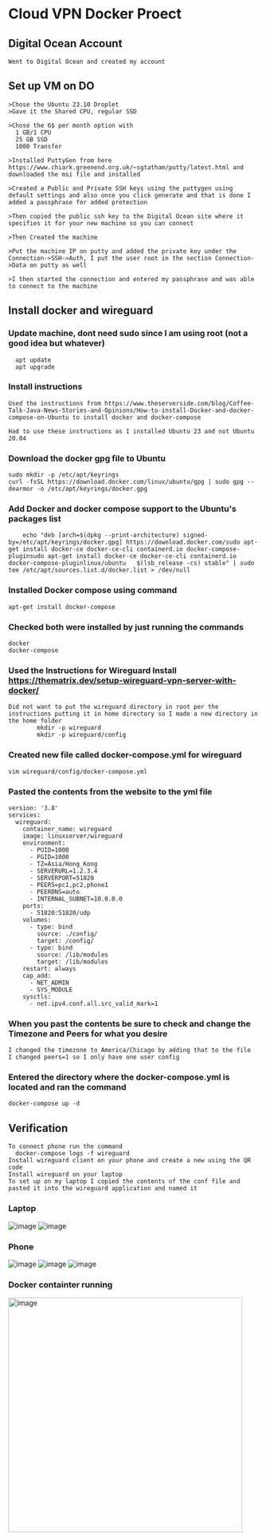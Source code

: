 # Cloud VPN Docker Proect

## Digital Ocean Account
    Went to Digital Ocean and created my account
## Set up VM on DO
    >Chose the Ubuntu 23.10 Droplet
    >Gave it the Shared CPU, regular SSD
  
    >Chose the 6$ per month option with 
      1 GB/1 CPU
      25 GB SSD
      1000 Transfer
      
    >Installed PuttyGen from here https://www.chiark.greenend.org.uk/~sgtatham/putty/latest.html and downloaded the msi file and installed
  
    >Created a Public and Private SSH keys using the puttygen using default settings and also once you click generate and that is done I added a passphrase for added protection
  
    >Then copied the public ssh key to the Digital Ocean site where it specifies it for your new machine so you can connect
  
    >Then Created the machine
  
    >Put the machine IP on putty and added the private key under the Connection->SSH->Auth, I put the user root in the section Connection->Data on putty as well
  
    >I then started the connection and entered my passphrase and was able to connect to the machine
  
## Install docker and wireguard
  
### Update machine, dont need sudo since I am using root (not a good idea but whatever)
      apt update
      apt upgrade
### Install instructions
    Used the instructions from https://www.theserverside.com/blog/Coffee-Talk-Java-News-Stories-and-Opinions/How-to-install-Docker-and-docker-compose-on-Ubuntu to install docker and docker-compose
  
    Had to use these instructions as I installed Ubuntu 23 and not Ubuntu 20.04
  
### Download the docker gpg file to Ubuntu
    sudo mkdir -p /etc/apt/keyrings
    curl -fsSL https://download.docker.com/linux/ubuntu/gpg | sudo gpg --dearmor -o /etc/apt/keyrings/docker.gpg

### Add Docker and docker compose support to the Ubuntu's packages list
  
        echo "deb [arch=$(dpkg --print-architecture) signed-by=/etc/apt/keyrings/docker.gpg] https://download.docker.com/sudo apt-get install docker-ce docker-ce-cli containerd.io docker-compose-pluginsudo apt-get install docker-ce docker-ce-cli containerd.io docker-compose-pluginlinux/ubuntu   $(lsb_release -cs) stable" | sudo tee /etc/apt/sources.list.d/docker.list > /dev/null

### Installed Docker compose using command
    apt-get install docker-compose

### Checked both were installed by just running the commands
    docker
    docker-compose

### Used the Instructions for Wireguard Install https://thematrix.dev/setup-wireguard-vpn-server-with-docker/
    Did not want to put the wireguard directory in root per the instructions putting it in home directory so I made a new directory in the home folder
            mkdir -p wireguard
            mkdir -p wireguard/config
    
### Created new file called docker-compose.yml for wireguard
    vim wireguard/config/docker-compose.yml
    
### Pasted the contents from the website to the yml file
    version: '3.8'
    services:
      wireguard:
        container_name: wireguard
        image: linuxserver/wireguard
        environment:
          - PUID=1000
          - PGID=1000
          - TZ=Asia/Hong_Kong
          - SERVERURL=1.2.3.4
          - SERVERPORT=51820
          - PEERS=pc1,pc2,phone1
          - PEERDNS=auto
          - INTERNAL_SUBNET=10.0.0.0
        ports:
          - 51820:51820/udp
        volumes:
          - type: bind
            source: ./config/
            target: /config/
          - type: bind
            source: /lib/modules
            target: /lib/modules
        restart: always
        cap_add:
          - NET_ADMIN
          - SYS_MODULE
        sysctls:
          - net.ipv4.conf.all.src_valid_mark=1
    
### When you past the contents be sure to check and change the Timezone and Peers for what you desire
    I changed the timezone to America/Chicago by adding that to the file
    I changed peers=1 so I only have one user config
  
### Entered the directory where the docker-compose.yml is located and ran the command
    docker-compose up -d

  
## Verification
    To connect phone run the command
      docker-compose logs -f wireguard
    Install wireguard client on your phone and create a new using the QR code
    Install wireguard on your laptop
    To set up on my laptop I copied the contents of the conf file and pasted it into the wireguard application and named it

### Laptop
![image](https://github.com/mjh-TU/wireguardproject.github.io/assets/124700981/64d25fa2-f9e8-426e-a47f-88c3ecd66f5d)
![image](https://github.com/mjh-TU/wireguardproject.github.io/assets/124700981/2d6aad0c-c92f-4cec-a79e-f40401620b06)



### Phone
![image](https://github.com/mjh-TU/wireguardproject.github.io/assets/124700981/b0c5b582-4f56-4976-8243-8a70d474ed2b)
![image](https://github.com/mjh-TU/wireguardproject.github.io/assets/124700981/53f97da9-df57-4666-8930-8781a7f54463)
![image](https://github.com/mjh-TU/wireguardproject.github.io/assets/124700981/6bd78589-2629-43a6-ae0a-8f2c51fe1cff)



### Docker containter running
<img width="470" alt="image" src="https://github.com/mjh-TU/wireguardproject.github.io/assets/124700981/d01bf2aa-5c4c-4086-9571-121cc950b7cf">






